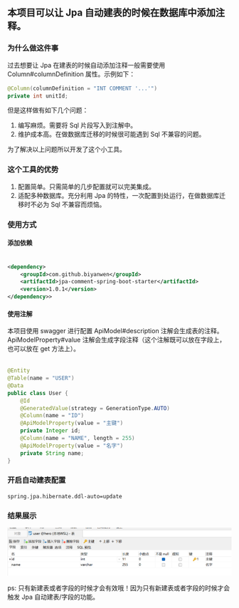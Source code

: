 ## 本项目可以让 Jpa 自动建表的时候在数据库中添加注释。

### 为什么做这件事

过去想要让 Jpa 在建表的时候自动添加注释一般需要使用 Column#columnDefinition 属性。示例如下：

~~~java
@Column(columnDefinition = "INT COMMENT '...'")
private int unitId;
~~~

但是这样做有如下几个问题：

1. 编写麻烦。需要将 Sql 片段写入到注解中。
2. 维护成本高。在做数据库迁移的时候很可能遇到 Sql 不兼容的问题。

为了解决以上问题所以开发了这个小工具。

### 这个工具的优势

1. 配置简单。只需简单的几步配置就可以完美集成。
2. 适配多种数据库。充分利用 Jpa 的特性，一次配置到处运行，在做数据库迁移时不必为 Sql 不兼容而烦恼。

### 使用方式

#### 添加依赖

~~~xml

<dependency>
    <groupId>com.github.biyanwen</groupId>
    <artifactId>jpa-comment-spring-boot-starter</artifactId>
    <version>1.0.1</version>
</dependency>>
~~~

#### 使用注解

本项目使用 swagger 进行配置 ApiModel#description 注解会生成表的注释。 ApiModelProperty#value 注解会生成字段注释（这个注解既可以放在字段上，也可以放在 get 方法上）。

~~~java

@Entity
@Table(name = "USER")
@Data
public class User {
	@Id
	@GeneratedValue(strategy = GenerationType.AUTO)
	@Column(name = "ID")
	@ApiModelProperty(value = "主键")
	private Integer id;
	@Column(name = "NAME", length = 255)
	@ApiModelProperty(value = "名字")
	private String name;
}
~~~

### 开启自动建表配置

~~~properties
spring.jpa.hibernate.ddl-auto=update
~~~

### 结果展示

![img_2.png](img.png)

ps: 只有新建表或者字段的时候才会有效哦！因为只有新建表或者字段的时候才会触发 Jpa 自动建表/字段的功能。
